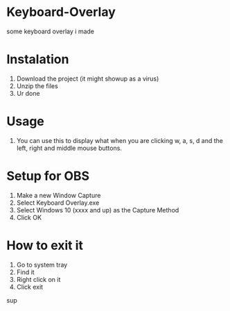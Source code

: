 # Keyboard-Overlay
some keyboard overlay i made

# Instalation
1. Download the project (it might showup as a virus)
2. Unzip the files
3. Ur done

# Usage
1. You can use this to display what when you are clicking w, a, s, d and the left, right and middle mouse buttons.

# Setup for OBS
1. Make a new Window Capture
2. Select Keyboard Overlay.exe
3. Select Windows 10 (xxxx and up) as the Capture Method
4. Click OK

# How to exit it
1. Go to system tray
2. Find it
3. Right click on it
4. Click exit

sup
